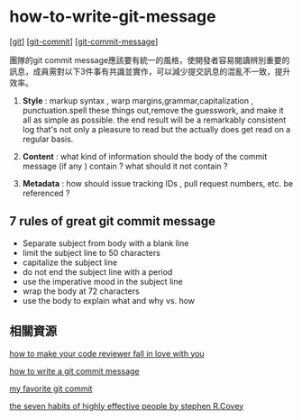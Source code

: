 # how-to-write-git-message

[[git]]
[[git-commit]]
[[git-commit-message]]

團隊的git commit message應該要有統一的風格，使開發者容易閱讀辨別重要的訊息，成員需對以下3件事有共識並實作，可以減少提交訊息的混亂不一致，提升效率。

1. **Style** : markup syntax , warp margins,grammar,capitalization , punctuation.spell these things out,remove the guesswork, and make it all as simple as possible. the end result will be a remarkably consistent log that's not only a pleasure to read but the actually does get read on a regular basis.

2. **Content** : what kind of information should the body of the commit message (if any ) contain ? what should it not contain ?

3. **Metadata** : how should issue tracking IDs , pull request numbers, etc. be referenced ? 

## 7 rules of great git commit message

- Separate subject from body with a blank line
- limit the subject line to 50 characters
- capitalize the subject line
- do not end the subject line with a period
- use the imperative mood in the subject line
- wrap the body at 72 characters
- use the body to explain what and why vs. how

## 相關資源

[how to make your code reviewer fall in love with you](https://mtlynch.io/code-review-love/)

[how to write a git commit message](https://chris.beams.io/posts/git-commit/)

[my favorite git commit](https://dhwthompson.com/2019/my-favourite-git-commit)

[the seven habits of highly effective people by stephen R.Covey](https://mtlynch.io/book-reports/7-habits-of-highly-effective-people/)

[//begin]: # "Autogenerated link references for markdown compatibility"
[git]: ../learning/git/git.md "Git"
[git-commit]: ../learning/git/git-commit.md "Git Commit"
[git-commit-message]: git-commit-message.md "Git Commit Message"
[//end]: # "Autogenerated link references"